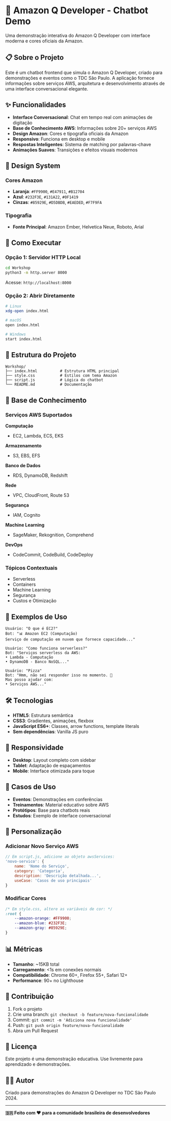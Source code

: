 # 🤖 Amazon Q Developer - Chatbot Demo

Uma demonstração interativa do Amazon Q Developer com interface moderna e cores oficiais da Amazon.

## 📋 Sobre o Projeto

Este é um chatbot frontend que simula o Amazon Q Developer, criado para demonstrações e eventos como o TDC São Paulo. A aplicação fornece informações sobre serviços AWS, arquitetura e desenvolvimento através de uma interface conversacional elegante.

## ✨ Funcionalidades

- **Interface Conversacional**: Chat em tempo real com animações de digitação
- **Base de Conhecimento AWS**: Informações sobre 20+ serviços AWS
- **Design Amazon**: Cores e tipografia oficiais da Amazon
- **Responsivo**: Funciona em desktop e mobile
- **Respostas Inteligentes**: Sistema de matching por palavras-chave
- **Animações Suaves**: Transições e efeitos visuais modernos

## 🎨 Design System

### Cores Amazon
- **Laranja**: `#FF9900`, `#E47911`, `#B12704`
- **Azul**: `#232F3E`, `#131A22`, `#0F1419`
- **Cinzas**: `#85929E`, `#D5DBDB`, `#EAEDED`, `#F7F9FA`

### Tipografia
- **Fonte Principal**: Amazon Ember, Helvetica Neue, Roboto, Arial

## 🚀 Como Executar

### Opção 1: Servidor HTTP Local
```bash
cd Workshop
python3 -m http.server 8000
```
Acesse: `http://localhost:8000`

### Opção 2: Abrir Diretamente
```bash
# Linux
xdg-open index.html

# macOS
open index.html

# Windows
start index.html
```

## 📁 Estrutura do Projeto

```
Workshop/
├── index.html          # Estrutura HTML principal
├── style.css           # Estilos com tema Amazon
├── script.js           # Lógica do chatbot
└── README.md           # Documentação
```

## 🧠 Base de Conhecimento

### Serviços AWS Suportados

**Computação**
- EC2, Lambda, ECS, EKS

**Armazenamento**
- S3, EBS, EFS

**Banco de Dados**
- RDS, DynamoDB, Redshift

**Rede**
- VPC, CloudFront, Route 53

**Segurança**
- IAM, Cognito

**Machine Learning**
- SageMaker, Rekognition, Comprehend

**DevOps**
- CodeCommit, CodeBuild, CodeDeploy

### Tópicos Contextuais
- Serverless
- Containers
- Machine Learning
- Segurança
- Custos e Otimização

## 💬 Exemplos de Uso

```
Usuário: "O que é EC2?"
Bot: "📊 Amazon EC2 (Computação)
Serviço de computação em nuvem que fornece capacidade..."

Usuário: "Como funciona serverless?"
Bot: "Serviços serverless da AWS:
• Lambda - Computação
• DynamoDB - Banco NoSQL..."

Usuário: "Pizza"
Bot: "Hmm, não sei responder isso no momento. 🤔
Mas posso ajudar com:
• Serviços AWS..."
```

## 🛠️ Tecnologias

- **HTML5**: Estrutura semântica
- **CSS3**: Gradientes, animações, flexbox
- **JavaScript ES6+**: Classes, arrow functions, template literals
- **Sem dependências**: Vanilla JS puro

## 📱 Responsividade

- **Desktop**: Layout completo com sidebar
- **Tablet**: Adaptação de espaçamentos
- **Mobile**: Interface otimizada para toque

## 🎯 Casos de Uso

- **Eventos**: Demonstrações em conferências
- **Treinamentos**: Material educativo sobre AWS
- **Protótipos**: Base para chatbots reais
- **Estudos**: Exemplo de interface conversacional

## 🔧 Personalização

### Adicionar Novo Serviço AWS
```javascript
// Em script.js, adicione ao objeto awsServices:
'novo-servico': {
    name: 'Nome do Serviço',
    category: 'Categoria',
    description: 'Descrição detalhada...',
    useCase: 'Casos de uso principais'
}
```

### Modificar Cores
```css
/* Em style.css, altere as variáveis de cor: */
:root {
    --amazon-orange: #FF9900;
    --amazon-blue: #232F3E;
    --amazon-gray: #85929E;
}
```

## 📊 Métricas

- **Tamanho**: ~15KB total
- **Carregamento**: <1s em conexões normais
- **Compatibilidade**: Chrome 60+, Firefox 55+, Safari 12+
- **Performance**: 90+ no Lighthouse

## 🤝 Contribuição

1. Fork o projeto
2. Crie uma branch: `git checkout -b feature/nova-funcionalidade`
3. Commit: `git commit -m 'Adiciona nova funcionalidade'`
4. Push: `git push origin feature/nova-funcionalidade`
5. Abra um Pull Request

## 📄 Licença

Este projeto é uma demonstração educativa. Use livremente para aprendizado e demonstrações.

## 👨‍💻 Autor

Criado para demonstrações do Amazon Q Developer no TDC São Paulo 2024.

---

**🇧🇷 Feito com ❤️ para a comunidade brasileira de desenvolvedores**
